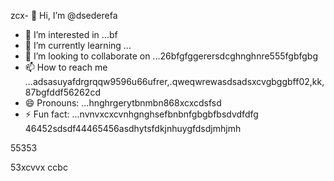 zcx- 👋 Hi, I’m @dsederefa
- 👀 I’m interested in ...bf
- 🌱 I’m currently learning ...
- 💞️ I’m looking to collaborate on ...26bfgfggerersdcghnghnre555fgbfgbg
- 📫 How to reach me ...adsasuyafdrgrqqw9596u66ufrer,.qweqwrewasdsadsxcvgbggbff02,kk,87bgfddf56262cd
- 😄 Pronouns: ...hnghrgerytbnmbn868xcxcdsfsd
- ⚡ Fun fact: ...nvnvxcxcvnhgnghsefbnbnfgbgbfbsdvdfdfg
46452sdsdf44465456asdhytsfdkjnhuygfdsdjmhjmh
<!---sdsdfgrgrzazaazasdbx
dsederefa/dsederefa is a ✨ special ✨ repository because its `README.md` (this filetre) appears on your 256 profilesdxc.bgfzxczxcz
You can click the Preview link to take a look at your changes.dfgdf
--->55353
53xcvvx
ccbc
